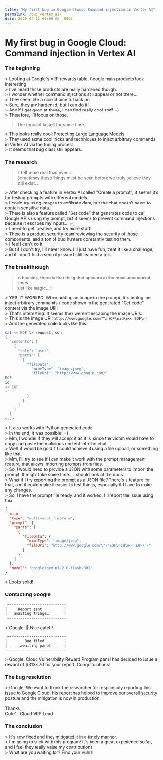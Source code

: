 ```yaml
---
title: "My first bug in Google Cloud: Command injection in Vertex AI"
permalink: /bug_vertex_ai/
date: 2025-07-01 00:00:00 -0500
---
```


# My first bug in Google Cloud: Command injection in Vertex AI

### The beginning

\> Looking at Google's VRP rewards table, Google main products look interesting. \
\> I’ve heard those products are really hardened though. \
\> I wonder whether command injections still appear or not there… \
\> They seem like a nice choice to hack on \
\> Sure, they are hardened, but I can do it! \
\> And if I get good at those, I can find really cool stuff =) \
\> Therefore, I’ll focus on those.

> The thought lasted for some time…

\> This looks really cool: [Protecting Large Language Models](https://bughunters.google.com/blog/5679863572070400/protecting-large-language-models) \
\> They used some cool tricks and techniques to inject arbitrary commands in Vertex AI via the tuning process. \
\> It seems that bug class still appears.

### The research

> It felt more real than ever… \
> Sometimes these things must be seen before we truly believe they still exist…

\> After checking a feature in Vertex AI called "Create a prompt", it seems it’s for testing prompts with different models. \
\> I could try using images to exfiltrate data, but the chat doesn’t seem to contain sensitive data… \
\> There is also a feature called "Get code" that generates code to call Google APIs using my prompt, but it seems to prevent command injections because it escapes my inputs… =( \
\> I need to get creative, and try more stuff! \
\> There is a product security team reviewing the security of those components, and a ton of bug hunters constantly testing them. \
\> I feel I can't do it. \
\> But if I don't try, I’ll never know. I'll just have fun, treat it like a challenge, and if I don't find a security issue I still learned a ton. 

### The breakthrough

> In hacking, there is that thing that appears at the most unexpected times… \
> just like magic...✨ 

\> YES! IT WORKED. When adding an image to the prompt, it is letting me inject arbitrary commands / code shown in the generated "Get code" content via the image URI! \
\> That's interesting. It seems they weren't escaping the image URIs. \
\> This is the image URI: `http://www.google.com/"\nEOF\nid\n<< EOF\n-` \
\> And the generated code looks like this: 

```bash
cat << EOF \> request.json
{
  "contents": [
    {
      "role": "user",
      "parts": [
        {
          "fileData": {
            "mimeType": "image/jpeg",
            "fileUri": "http://www.google.com/"
EOF
id
<< EOF
-"
          }
        }
      ]
    }
  ]
<..>
```
  
\> It also works with Python generated code. \
\> In the end, it was possible! =) \
\> Mm, I wonder if they will accept it as it is, since the victim would have to copy and paste the malicious content into the chat. \
\> Well, it would be gold if I could achieve it using a file upload, or something like that. \
\> Mm, I'll try to see if I can make it work with the prompt management feature, that allows importing prompts from files. \
\> So, I would need to provide a JSON with some parameters to import the prompt. It might take some time… I should look at the docs. \
\> What if I try exporting the prompt as a JSON file? There's a feature for that, and it could make it easier to test things, especially if I have to make any changes. \
\> So, I have the prompt file ready, and it worked. I'll report the issue using this: 

```json
{
  <..>
  "type": "multimodal_freeform",
  "prompt": {
    "parts": [
      {
        "fileData": {
          "mimeType": "image/jpeg",
          "fileUri": "http://www.google.com/\"\nEOF\nid\n<< EOF\n-"
        }
      }
    ]
  },
  "model": "google/gemini-2.0-flash-001"
}
```

\> Looks solid! 

### Contacting Google

```html
 —--------------------------
|     Report sent          |
|   awaiting triage…       |
 —--------------------------
```
  
\> Google: 🎉 Nice catch!

```html
 —--------------------------
|        Bug filed         |
|      awaiting panel      |
 —--------------------------
```
  
\> Google: Cloud Vulnerability Reward Program panel has decided to issue a reward of $3133.70 for your report. Congratulations!

### The bug resolution

\> Google: We want to thank the researcher for responsibly reporting this issue to Google Cloud. His report has helped to improve our overall security posture and the mitigation is now in production. \
\
Thanks, \
Cote' - Cloud VRP Lead 

### The conclusion

\> It's now fixed and they mitigated it in a timely manner. \
\> I'm going to stick with this program! It's been a great experience so far, and I feel they really value my contributions. \
\> What are you waiting for? Find your vulnz! 

